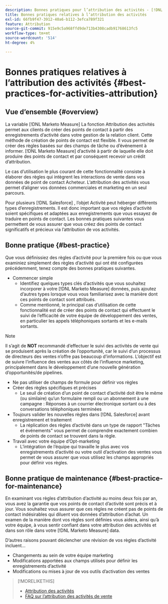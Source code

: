 ```yaml
---
description: Bonnes pratiques pour l’attribution des activités - [!DNL Marketo Measure]
title: Bonnes pratiques relatives à l’attribution des activités
exl-id: 66fb9f47-3912-40a6-b112-3efca789f321
feature: Attribution
source-git-commit: 915e9c5a968ffd9de713b4308cadb91768613fc5
workflow-type: tm+mt
source-wordcount: '514'
ht-degree: 4%

---
```


# Bonnes pratiques relatives à l’attribution des activités {#best-practices-for-activities-attribution}

## Vue d’ensemble {#overview}

La variable [!DNL Marketo Measure] La fonction Attribution des activités permet aux clients de créer des points de contact à partir des enregistrements d’activité dans votre gestion de la relation client. Cette méthode de création de points de contact est flexible. Il vous permet de créer des règles basées sur des champs de tâche ou d’événement à informer. [!DNL Marketo Measure] d’activité à partir de laquelle elle doit produire des points de contact et par conséquent recevoir un crédit d’attribution.

Le cas d’utilisation le plus courant de cette fonctionnalité consiste à élaborer des règles qui intègrent les interactions de vente dans vos données de point de contact Acheteur. L’attribution des activités vous permet d’aligner vos données commerciales et marketing en un seul parcours.

Pour plusieurs [!DNL Salesforce] , l’objet Activité peut héberger différents types d’enregistrements. Il est donc important que vos règles d’activité soient spécifiques et adaptées aux enregistrements que vous essayez de traduire en points de contact. Les bonnes pratiques suivantes vous permettent de vous assurer que vous créez des points de contact significatifs et précieux via l’attribution de vos activités.

## Bonne pratique {#best-practice}

Que vous définissiez des règles d’activité pour la première fois ou que vous examiniez simplement des règles d’activité qui ont été configurées précédemment, tenez compte des bonnes pratiques suivantes.

* Commencer simple
   * Identifiez quelques types clés d’activités que vous souhaitez incorporer à votre [!DNL Marketo Measure] données, puis ajoutez d’autres types lorsque vous vous familiarisez avec la manière dont ces points de contact sont attribués.
   * Comme mentionné, le principal cas d’utilisation de cette fonctionnalité est de créer des points de contact qui effectuent le suivi de l’efficacité de votre équipe de développement des ventes, en particulier les appels téléphoniques sortants et les e-mails sortants.

>[!NOTE]
>
>Il s’agit de **NOT** recommandé d’effectuer le suivi des activités de vente qui se produisent après la création de l’opportunité, car le suivi d’un processus de directeurs des ventes n’offre pas beaucoup d’informations. L’objectif est de suivre l’influence des ventes aux côtés de l’influence marketing, principalement dans le développement d’une nouvelle génération d’opportunités/de pipelines.

* Ne pas utiliser de champs de formule pour définir vos règles
* Créer des règles spécifiques et précises
   * Le seuil de création d’un point de contact d’activité doit être le même (ou similaire) qu’un formulaire rempli ou un abonnement à une campagne : Réponses à un courrier électronique sortant ou à des conversations téléphoniques terminées
* Toujours valider les nouvelles règles dans [!DNL Salesforce] avant enregistrement et traitement
   * La réplication des règles d’activité dans un type de rapport &quot;Tâches et événements&quot; vous permet de comprendre exactement combien de points de contact se trouvent dans la règle.
* Travail avec votre équipe d’Opt-marketing
   * L’intégration de l’équipe qui travaille le plus avec vos enregistrements d’activité ou votre outil d’activation des ventes vous permet de vous assurer que vous utilisez les champs appropriés pour définir vos règles.

## Bonne pratique de maintenance {#best-practice-for-maintenance}

En examinant vos règles d’attribution d’activité au moins deux fois par an, vous avez la garantie que vos points de contact d’activité sont précis et à jour. Vous souhaitez vous assurer que ces règles ne créent pas de points de contact indésirables qui diluent vos données d’attribution d’achat. Un examen de la manière dont vos règles sont définies vous aidera, ainsi qu’à votre équipe, à vous sentir confiant dans votre attribution des activités et dans son rôle dans votre [!DNL Marketo Measure] data.

D’autres raisons pouvant déclencher une révision de vos règles d’activité incluent...

* Changements au sein de votre équipe marketing
* Modifications apportées aux champs utilisés pour définir les enregistrements d’activité
* Modifications ou mises à jour de vos outils d’activation des ventes

>[!MORELIKETHIS]
>
>* [Attribution des activités](/help/advanced-marketo-measure-features/activities-attribution/salesforce-activities-attribution.md)
>* [FAQ sur l’attribution des activités de vente](/help/advanced-marketo-measure-features/activities-attribution/activities-attribution-faq.md)
